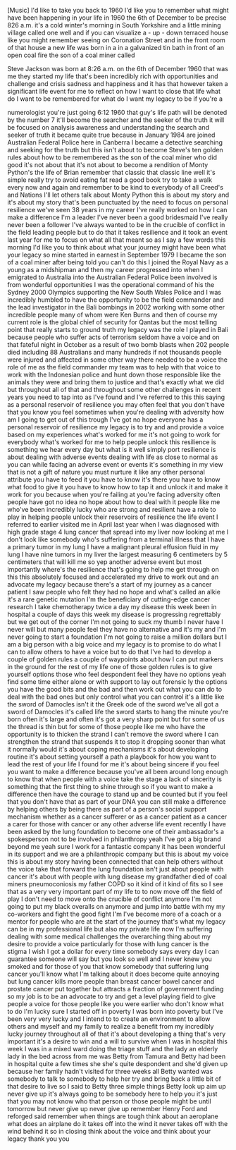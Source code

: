 
[Music]
I&#39;d like to take you back to 1960 I&#39;d
like you to remember what might have
been happening in your life in 1960 the
6th of December to be precise 826 a.m.
it&#39;s a cold winter&#39;s morning in South
Yorkshire and a little mining village
called one well and if you can visualize
a - up - down terraced house like you
might remember seeing on Coronation
Street and in the front room of that
house a new life was born in a in a
galvanized tin bath in front of an open
coal fire the son of a coal miner called

Steve Jackson was born at 8:26 a.m. on
the 6th of December 1960 that was me
they started my life that&#39;s been
incredibly rich with opportunities and
challenge and crisis sadness and
happiness and it has that however taken
a significant life event for me to
reflect on how I want to close that life
what do I want to be remembered for what
do I want my legacy to be if you&#39;re a

numerologist you&#39;re just going 6:12 1960
that guy&#39;s life path will be denoted by
the number 7 it&#39;ll become the searcher
and the seeker of the truth it will be
focused on analysis awareness and
understanding the search and seeker of
truth it became quite true because in
January 1984 are joined Australian
Federal Police here in Canberra I became
a detective searching and seeking for
the truth but this isn&#39;t about to become
Steve&#39;s ten golden rules about how to be
remembered as the son of the coal miner
who did good
it&#39;s not about that it&#39;s not about to
become a rendition of Monty Python&#39;s the
life of Brian remember that classic that
classic line well it&#39;s simple really try
to avoid eating fat read a good book try
to take a walk every now and again
and remember to be kind to everybody of
all Creed&#39;s and Nations I&#39;ll let others
talk about Monty Python this is about my
story and it&#39;s about my story that&#39;s
been punctuated by the need to focus on
personal resilience we&#39;ve seen 38 years
in my career I&#39;ve really worked on how I
can make a difference I&#39;m a leader I&#39;ve
never been a good bridesmaid I&#39;ve really
never been a follower I&#39;ve always wanted
to be in the crucible of conflict in the
field leading people but to do that it
takes resilience and it took an event
last year for me to focus on what all
that meant so as I say a few words this
morning I&#39;d like you to think about what
your journey might have been what your
legacy so mine started in earnest in
September 1979 I became the son of a
coal miner after being told you can&#39;t do
this I joined the Royal Navy as a young
as a midshipman and then my career
progressed into when I emigrated to
Australia into the Australian Federal
Police been involved is from wonderful
opportunities I was the operational
command of his the Sydney 2000 Olympics
supporting the New South Wales Police
and I was incredibly humbled to have the
opportunity to be the field commander
and the lead investigator in the Bali
bombings in 2002 working with some other
incredible people many of whom were Ken
Burns and then of course my current role
is the global chief of security for
Qantas but the most telling point that
really starts to ground truth my legacy
was the role I played in Bali because
people who suffer acts of terrorism
seldom have a voice and on that fateful
night in October as a result of two bomb
blasts when 202 people died including 88
Australians and many hundreds if not
thousands people were injured and
affected in some other way
there needed to be a voice the role of
me as the field commander my team was to
help with that voice to work with the
Indonesian police and hunt down those
responsible like the animals they were
and bring them to justice
and that&#39;s exactly what we did but
throughout all of that and throughout
some other challenges in recent years
you need to tap into as I&#39;ve found and
I&#39;ve referred to this this saying as a
personal reservoir of resilience you may
often feel that you don&#39;t have that you
know you feel sometimes when you&#39;re
dealing with adversity
how am I going to get out of this trough
I&#39;ve got no hope everyone has a personal
reservoir of resilience my legacy is to
try and and provide a voice based on my
experiences what&#39;s worked for me it&#39;s
not going to work for everybody what&#39;s
worked for me to help people unlock this
resilience is something we hear every
day but what is it well simply port
resilience is about dealing with adverse
events dealing with life as close to
normal as you can while facing an
adverse event or events it&#39;s something
in my view that is not a gift of nature
you must nurture it like any other
personal attribute you have to feed it
you have to know it&#39;s there you have to
know what food to give it you have to
know how to tap it and unlock it and
make it work for you because when you&#39;re
failing at you&#39;re facing adversity often
people have got no idea no hope about
how to deal with it people like me
who&#39;ve been incredibly lucky who are
strong and resilient have a role to play
in helping people unlock their
reservoirs of resilience
the life event I referred to earlier
visited me in April last year when I was
diagnosed with high grade stage 4 lung
cancer that spread into my liver now
looking at me I don&#39;t look like somebody
who&#39;s suffering from a terminal illness
that I have a primary tumor in my lung I
have a malignant pleural effusion fluid
in my lung I have nine tumors in my
liver the largest measuring 6
centimeters by 5 centimeters that will
kill me so yep another adverse event but
most importantly where&#39;s the resilience
that&#39;s going to help me get through on
this this absolutely focused and
accelerated my drive to work out and an
advocate my legacy because there&#39;s a
start of my journey as a cancer patient
I saw people who felt they had no hope
and what&#39;s called an alkie it&#39;s a rare
genetic mutation I&#39;m the beneficiary of
cutting-edge cancer research I take
chemotherapy twice a day my disease this
week been in hospital a couple of days
this week my disease is progressing
regrettably but we get out of the corner
I&#39;m not going to suck my thumb I never
have I never will but many people feel
they have no alternative and it&#39;s my and
I&#39;m never going to start a foundation
I&#39;m not going to raise a million dollars
but I am a big person with a big voice
and my legacy is to promise to do what I
can to allow others to have a voice but
to do that I&#39;ve had to develop a couple
of golden rules a couple of waypoints
about how I can put markers in the
ground for the rest of my life one of
those golden rules is to give yourself
options those who feel despondent feel
they have no options yeah find some time
either alone or with support to lay out
forensic ly the options you have the
good bits and the bad
and then work out what you can do to
deal with the bad ones but only control
what you can control it&#39;s a little like
the sword of Damocles isn&#39;t it the Greek
ode of the sword we&#39;ve all got a sword
of Damocles it&#39;s called life
the sword starts to hang the minute
you&#39;re born often it&#39;s large and often
it&#39;s got a very sharp point but for some
of us the thread is thin but for some of
those people like me who have the
opportunity is to thicken the strand I
can&#39;t remove the sword where I can
strengthen the strand that suspends it
to stop it dropping sooner than what it
normally would it&#39;s about coping
mechanisms it&#39;s about developing routine
it&#39;s about setting yourself a path a
playbook for how you want to lead the
rest of your life I found for me it&#39;s
about being sincere if you feel you want
to make a difference because you&#39;ve all
been around long enough to know that
when people with a voice take the stage
a lack of sincerity is something that
the first thing to shine through so if
you want to make a difference then have
the courage to stand up and be counted
but if you feel that you don&#39;t have that
as part of your DNA you can still make a
difference by helping others by being
there as part of a person&#39;s social
support mechanism whether as a cancer
sufferer or as a cancer patient as a
cancer a carer for those with cancer or
any other adverse life event recently I
have been asked by the lung foundation
to become one of their ambassador&#39;s a
spokesperson not to be involved in
philanthropy yeah I&#39;ve got a big brand
beyond me yeah sure I work for a
fantastic company it has been
wonderful in its support and we are a
philanthropic company but this is about
my voice this is about my story having
been connected that can help others
without the voice take that forward the
lung foundation isn&#39;t just about people
with cancer it&#39;s about with people with
lung disease my grandfather died of coal
miners pneumoconiosis my father COPD so
it kind of it kind of fits so I see that
as a very very important part of my life
to to now move off the field of play I
don&#39;t need to move onto the crucible of
conflict anymore I&#39;m not going to put my
black overalls on anymore and jump into
battle with my my co-workers and fight
the good fight I&#39;m I&#39;ve become more of a
coach or a mentor for people who are at
the start of the journey that&#39;s what my
legacy can be in my professional life
but also my private life now I&#39;m
suffering dealing with some medical
challenges the overarching thing about
my desire to provide a voice
particularly for those with lung cancer
is the stigma I wish I got a dollar for
every time somebody says every day I can
guarantee someone will say but you look
so well and I never knew you smoked and
for those of you that know somebody that
suffering lung cancer you&#39;ll know what
I&#39;m talking about it does become quite
annoying but lung cancer kills more
people than breast cancer bowel cancer
and prostate cancer put together but
attracts a fraction of government
funding so my job is to be an advocate
to try and get a level playing field to
give people a voice for those people
like you were earlier who don&#39;t know
what to do
I&#39;m lucky sure I started off in poverty
I was born into poverty but I&#39;ve been
very very lucky and I intend to to
create an environment to allow others
and myself and my family to realize a
benefit from my incredibly lucky journey
throughout all of that it&#39;s about
developing a thing that&#39;s very important
it&#39;s a desire to win and a will to
survive when I was in hospital this week
I was in a mixed ward doing the triage
stuff and the lady an elderly lady in
the bed across from me was Betty from
Tamura and Betty had been in hospital
quite a few times she she&#39;s quite
despondent and she&#39;d given up because
her family hadn&#39;t visited for three
weeks all Betty wanted was somebody to
talk to somebody to help her try and
bring back a little bit of that desire
to live so I said to Betty three simple
things Betty
look up aim up never give up it&#39;s always
going to be somebody here to help you
it&#39;s just that you may not know who that
person or those people might be until
tomorrow but never give up never give up
remember Henry Ford and reforged said
remember when things are tough think
about an aeroplane what does an airplane
do it takes off into the wind it never
takes off with the wind behind it
so in closing think about the voice and
think about your legacy thank you
you
